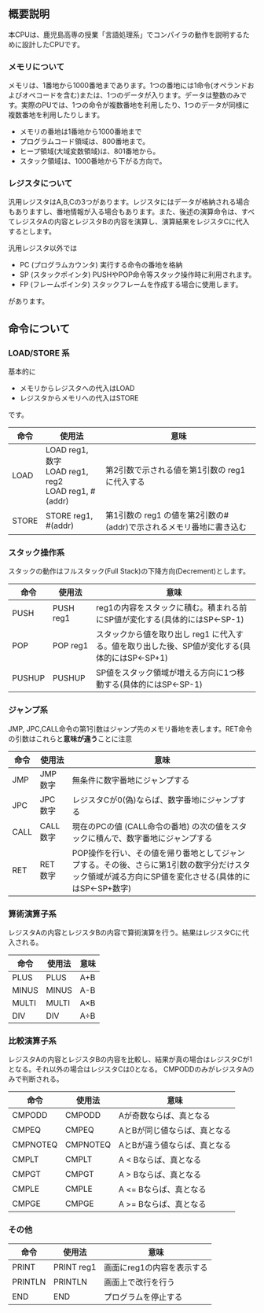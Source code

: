 
## 概要説明
本CPUは、鹿児島高専の授業「言語処理系」でコンパイラの動作を説明するために設計したCPUです。

### メモリについて
メモリは、1番地から1000番地まであります。1つの番地には1命令(オペランドおよびオペコードを含む)または、1つのデータが入ります。データは整数のみです。実際のPUでは、1つの命令が複数番地を利用したり、1つのデータが同様に複数番地を利用したりします。


* メモリの番地は1番地から1000番地まで
* プログラムコード領域は、800番地まで。
* ヒープ領域(大域変数領域)は、801番地から。
* スタック領域は、1000番地から下がる方向で。

### レジスタについて
汎用レジスタはA,B,Cの3つがあります。レジスタにはデータが格納される場合もありますし、番地情報が入る場合もあります。また、後述の演算命令は、すべてレジスタAの内容とレジスタBの内容を演算し、演算結果をレジスタCに代入するとします。

汎用レジスタ以外では

* PC (プログラムカウンタ) 実行する命令の番地を格納
* SP (スタックポインタ) PUSHやPOP命令等スタック操作時に利用されます。
* FP (フレームポインタ) スタックフレームを作成する場合に使用します。

があります。

## 命令について

### LOAD/STORE 系
基本的に

* メモリからレジスタへの代入はLOAD
* レジスタからメモリへの代入はSTORE

です。

|命令|使用法|意味|
|----|-----|----|
|LOAD|LOAD reg1, 数字<br>LOAD reg1, reg2<br>LOAD reg1, #(addr) |第2引数で示される値を第1引数の reg1 に代入する|
|STORE|STORE reg1, #(addr)|第1引数の reg1 の値を第2引数の#(addr)で示されるメモリ番地に書き込む|

### スタック操作系

スタックの動作はフルスタック(Full Stack)の下降方向(Decrement)とします。

|命令 |使用法|意味|
|----|-----|----|
|PUSH  |PUSH reg1|reg1の内容をスタックに積む。積まれる前にSP値が変化する(具体的にはSP←SP-1)|
|POP   |POP reg1 |スタックから値を取り出し reg1 に代入する。値を取り出した後、SP値が変化する(具体的にはSP←SP+1)|
|PUSHUP|PUSHUP|SP値をスタック領域が増える方向に1つ移動する(具体的にはSP←SP-1)|

### ジャンプ系

JMP, JPC,CALL命令の第1引数はジャンプ先のメモリ番地を表します。RET命令の引数はこれらと**意味が違う**ことに注意

|命令|使用法|意味|
|----|-------|----|
|JMP |JMP 数字 |無条件に数字番地にジャンプする|
|JPC |JPC 数字 |レジスタCが0(偽)ならば、数字番地にジャンプする|
|CALL|CALL 数字|現在のPCの値 (CALL命令の番地) の次の値をスタックに積んで、数字番地にジャンプする|
|RET |RET 数字 |POP操作を行い、その値を帰り番地としてジャンプする。その後、さらに第1引数の数字分だけスタック領域が減る方向にSP値を変化させる(具体的にはSP←SP+数字)|

### 算術演算子系

レジスタAの内容とレジスタBの内容で算術演算を行う。結果はレジスタCに代入される。

|命令|使用法|意味|
|-----|-----|---|
|PLUS |PLUS |A+B|
|MINUS|MINUS|A-B|
|MULTI|MULTI|A×B|
|DIV  |DIV  |A÷B|


### 比較演算子系

レジスタAの内容とレジスタBの内容を比較し、結果が真の場合はレジスタCが1となる。それ以外の場合はレジスタCは0となる。
CMPODDのみがレジスタAのみで判断される。

|命令|使用法|意味|
|---|-------|----|
|CMPODD|CMPODD|Aが奇数ならば、真となる|
|CMPEQ|CMPEQ|AとBが同じ値ならば、真となる|
|CMPNOTEQ|CMPNOTEQ|AとBが違う値ならば、真となる|
|CMPLT|CMPLT|A < Bならば、真となる|
|CMPGT|CMPGT|A > Bならば、真となる|
|CMPLE|CMPLE|A <= Bならば、真となる|
|CMPGE|CMPGE|A >= Bならば、真となる|

### その他

|命令|使用法  |意味|
|----|-------|----|
|PRINT  |PRINT reg1|画面にreg1の内容を表示する|
|PRINTLN|PRINTLN   |画面上で改行を行う|
|END    |END       |プログラムを停止する|
